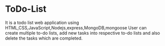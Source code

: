 # ToDo-List
It is a todo list web application using HTML,CSS,JavaScript,Nodejs,express,MongoDB,mongoose
User can create multiple to-do lists, add new tasks into respective to-do lists and also delete the tasks which are completed.
